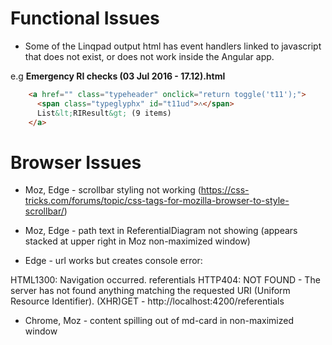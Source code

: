 
# Functional Issues

- Some of the Linqpad output html has event handlers linked to javascript that does not exist, or does not work inside the Angular app.

e.g
**Emergency RI checks (03 Jul 2016 - 17.12).html**

```html
    <a href="" class="typeheader" onclick="return toggle('t11');">
      <span class="typeglyphx" id="t11ud">˄</span>
      List&lt;RIResult&gt; (9 items)
    </a>
```

# Browser Issues

- Moz, Edge - scrollbar styling not working (https://css-tricks.com/forums/topic/css-tags-for-mozilla-browser-to-style-scrollbar/)

- Moz, Edge - path text in ReferentialDiagram not showing (appears stacked at upper right in Moz non-maximized window)

- Edge - url works but creates console error:

HTML1300: Navigation occurred.
referentials
HTTP404: NOT FOUND - The server has not found anything matching the requested URI (Uniform Resource Identifier).
(XHR)GET - http://localhost:4200/referentials

- Chrome, Moz - content spilling out of md-card in non-maximized window
